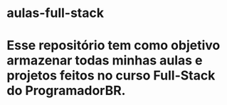 # aulas-full-stack
# Esse repositório tem como objetivo armazenar todas minhas aulas e projetos feitos no curso Full-Stack do ProgramadorBR.
